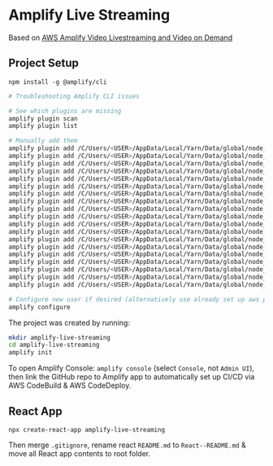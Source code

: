 # Amplify Live Streaming #

Based on [AWS Amplify Video Livestreaming and Video on Demand](https://www.youtube.com/watch?v=vM_YoZbLQQ0)

## Project Setup ##

`npm install -g @amplify/cli`

```bash
# Troubleshooting Amplify CLI issues

# See which plugins are missing
amplify plugin scan
amplify plugin list

# Manually add them
amplify plugin add /C/Users/<USER>/AppData/Local/Yarn/Data/global/node_modules/amplify-provider-awscloudformation
amplify plugin add /C/Users/<USER>/AppData/Local/Yarn/Data/global/node_modules/amplify-category-analytics
amplify plugin add /C/Users/<USER>/AppData/Local/Yarn/Data/global/node_modules/amplify-category-api
amplify plugin add /C/Users/<USER>/AppData/Local/Yarn/Data/global/node_modules/amplify-category-auth
amplify plugin add /C/Users/<USER>/AppData/Local/Yarn/Data/global/node_modules/amplify-category-function
amplify plugin add /C/Users/<USER>/AppData/Local/Yarn/Data/global/node_modules/amplify-category-hosting
amplify plugin add /C/Users/<USER>/AppData/Local/Yarn/Data/global/node_modules/amplify-category-interactions
amplify plugin add /C/Users/<USER>/AppData/Local/Yarn/Data/global/node_modules/amplify-category-notifications
amplify plugin add /C/Users/<USER>/AppData/Local/Yarn/Data/global/node_modules/amplify-category-predictions
amplify plugin add /C/Users/<USER>/AppData/Local/Yarn/Data/global/node_modules/amplify-category-storage
amplify plugin add /C/Users/<USER>/AppData/Local/Yarn/Data/global/node_modules/amplify-category-xr
amplify plugin add /C/Users/<USER>/AppData/Local/Yarn/Data/global/node_modules/amplify-codegen
amplify plugin add /C/Users/<USER>/AppData/Local/Yarn/Data/global/node_modules/amplify-console-hosting
amplify plugin add /C/Users/<USER>/AppData/Local/Yarn/Data/global/node_modules/amplify-container-hosting
amplify plugin add /C/Users/<USER>/AppData/Local/Yarn/Data/global/node_modules/amplify-frontend-javascript
amplify plugin add /C/Users/<USER>/AppData/Local/Yarn/Data/global/node_modules/amplify-frontend-flutter
amplify plugin add /C/Users/<USER>/AppData/Local/Yarn/Data/global/node_modules/amplify-frontend-android
amplify plugin add /C/Users/<USER>/AppData/Local/Yarn/Data/global/node_modules/amplify-frontend-ios
amplify plugin add /C/Users/<USER>/AppData/Local/Yarn/Data/global/node_modules/amplify-util-mock

# Configure new user if desired (alternatively use already set up aws profile)
amplify configure
```

The project was created by running:

```bash
mkdir amplify-live-streaming
cd amplify-live-streaming
amplify init
```

To open Amplify Console: `amplify console` (select `Console`, not `Admin UI`), then link the GitHub repo
to Amplify app to automatically set up CI/CD via AWS CodeBuild & AWS CodeDeploy.

## React App ##

`npx create-react-app amplify-live-streaming`

Then merge `.gitignore`, rename react `README.md` to `React--README.md` & move all React app contents to root folder.
